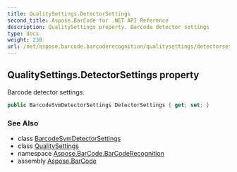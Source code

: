 ```yaml
---
title: QualitySettings.DetectorSettings
second_title: Aspose.BarCode for .NET API Reference
description: QualitySettings property. Barcode detector settings
type: docs
weight: 230
url: /net/aspose.barcode.barcoderecognition/qualitysettings/detectorsettings/
---
```

## QualitySettings.DetectorSettings property

Barcode detector settings.

```csharp
public BarcodeSvmDetectorSettings DetectorSettings { get; set; }
```

### See Also

* class [BarcodeSvmDetectorSettings](../../barcodesvmdetectorsettings/)
* class [QualitySettings](../)
* namespace [Aspose.BarCode.BarCodeRecognition](../../../aspose.barcode.barcoderecognition/)
* assembly [Aspose.BarCode](../../../)



